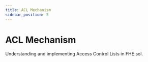 ```yaml
---
title: ACL Mechanism
sidebar_position: 5
---
```


# ACL Mechanism

Understanding and implementing Access Control Lists in FHE.sol.
